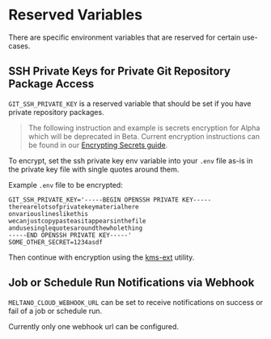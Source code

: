 # Reserved Variables

There are specific environment variables that are reserved for certain use-cases.

## SSH Private Keys for Private Git Repository Package Access

`GIT_SSH_PRIVATE_KEY` is a reserved variable that should be set if you have private repository packages.

> The following instruction and example is secrets encryption for Alpha which will be deprecated in Beta.
> Current encryption instructions can be found in our [Encrypting Secrets guide](https://github.com/meltano/cloud-docs/blob/main/docs/encrypting_secrets.md#components-for-encryption).

To encrypt, set the ssh private key env variable into your `.env` file as-is in the private key file with single quotes
around them.

Example `.env` file to be encrypted:
```
GIT_SSH_PRIVATE_KEY='-----BEGIN OPENSSH PRIVATE KEY-----
therearelotsofprivatekeymaterialhere
onvariouslineslikethis
wecanjustcopypasteasitappearsinthefile
andusesinglequotesaroundthewholething
-----END OPENSSH PRIVATE KEY-----'
SOME_OTHER_SECRET=1234asdf
```

Then continue with encryption using the [kms-ext](https://github.com/meltano/kms-ext) utility.

## Job or Schedule Run Notifications via Webhook

`MELTANO_CLOUD_WEBHOOK_URL` can be set to receive notifications on success or fail of a job or schedule run.

Currently only one webhook url can be configured.
